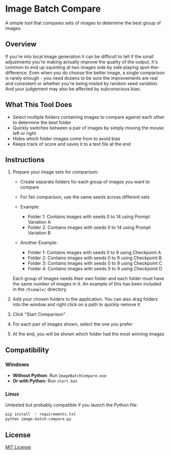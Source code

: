 # Image Batch Compare

A simple tool that compares sets of images to determine the best group of images.

## Overview

If you're into local image generation it can be difficult to tell if the small adjustments you're making actually improve the quality of the output, it's common to end up squinting at two images side by side playing spot-the-difference. Even when you do choose the better image, a single comparison is rarely enough - you need dozens to be sure the improvements are real and consistent or whether you're being misled by random seed variation. And your judgement may also be affected by subconscious bias.

## What This Tool Does

- Select multiple folders containing images to compare against each other to determine the best folder
- Quickly switches between a pair of images by simply moving the mouse left or right
- Hides which folder images come from to avoid bias
- Keeps track of score and saves it to a text file at the end

## Instructions

1. Prepare your image sets for comparison:
   - Create separate folders for each group of images you want to compare
   - For fair comparison, use the same seeds across different sets
   - Example:
     - Folder 1: Contains images with seeds 0 to 14 using Prompt Variation A
     - Folder 2: Contains images with seeds 0 to 14 using Prompt Variation B
   
   - Another Example:
     - Folder 1: Contains images with seeds 0 to 9 using Checkpoint A
     - Folder 2: Contains images with seeds 0 to 9 using Checkpoint B
     - Folder 3: Contains images with seeds 0 to 9 using Checkpoint C
     - Folder 4: Contains images with seeds 0 to 9 using Checkpoint D
   
   Each group of images needs their own folder and each folder must have the same number of images in it. An example of this has been included in the `/Example/` directory.

2. Add your chosen folders to the application. You can also drag folders into the window and right click on a path to quickly remove it
3. Click "Start Comparison"
4. For each pair of images shown, select the one you prefer
5. At the end, you will be shown which folder had the most winning images

## Compatibility

### Windows
- **Without Python**: Run `ImageBatchCompare.exe`
- **Or with Python**: Run `start.bat`

### Linux
Untested but probably compatible if you launch the Python file:
```bash
pip install -r requirements.txt
python image-batch-compare.py
```

## License

[MIT License](LICENSE)
